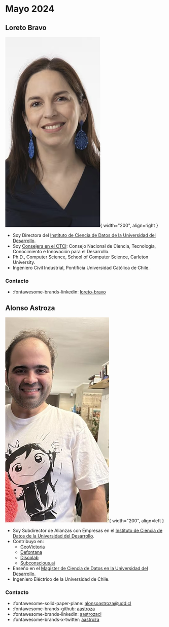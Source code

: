 # Mayo 2024

## Loreto Bravo

![Loreto](../assets/images/loreto.png){ width="200", align=right }

* Soy Directora del [Instituto de Ciencia de Datos de la Universidad del Desarrollo](https://ingenieria.udd.cl/data-science/persona/dra-loreto-bravo).
* Soy [Consejera en el CTCI](https://consejoctci.cl/miembros-del-consejo/): Consejo Nacional de Ciencia, Tecnología, Conocimiento e Innovación para el Desarrollo.
* Ph.D., Computer Science, School of Computer Science, Carleton University.
* Ingeniero Civil Industrial, Pontificia Universidad Católica de Chile.

### Contacto

* :fontawesome-brands-linkedin: [loreto-bravo](https://www.linkedin.com/in/loreto-bravo)

## Alonso Astroza

![Alonso](../assets/images/alonso.png){ width="200", align=left }

* Soy Subdirector de Alianzas con Empresas en el [Instituto de Ciencia de Datos de la Universidad del Desarrollo](https://ingenieria.udd.cl/persona/alonso-astroza-tagle/).
* Contribuyo en:
    * [GeoVictoria](https://www.geovictoria.com)
    * [Defontana](https://www.defontana.com)
    * [Discolab](https://www.discolab.cl)
    * [Subconscious.ai](https://www.subconscious.ai/)
* Enseño en el [Magister de Ciencia de Datos en la Universidad del Desarrollo](https://ingenieria.udd.cl/postgrado/magister-en-data-science/profesores/).
* Ingeniero Eléctrico de la Universidad de Chile.

### Contacto

* :fontawesome-solid-paper-plane: alonsoastroza@udd.cl
* :fontawesome-brands-github: [aastroza](https://github.com/aastroza)
* :fontawesome-brands-linkedin: [aastrozacl](https://www.linkedin.com/in/aastrozacl/)
* :fontawesome-brands-x-twitter: [aastroza](https://twitter.com/aastroza)